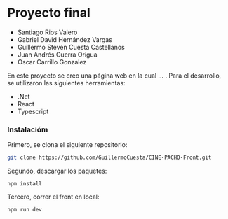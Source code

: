# Proyecto final 

* Santiago Rios Valero
* Gabriel David Hernández Vargas                                                            
* Guillermo Steven Cuesta Castellanos 
* Juan Andrés Guerra Origua 
* Oscar Carrillo Gonzalez

En este proyecto se creo una página web en la cual ... . Para el desarrollo, se utilizaron las siguientes herramientas:

* .Net
* React
* Typescript

### Instalacióm

Primero, se clona el siguiente repositorio:

```bash
git clone https://github.com/GuillermoCuesta/CINE-PACHO-Front.git
```

Segundo, descargar los paquetes: 

```
npm install
```
Tercero, correr el front en local:

```
npm run dev
```
